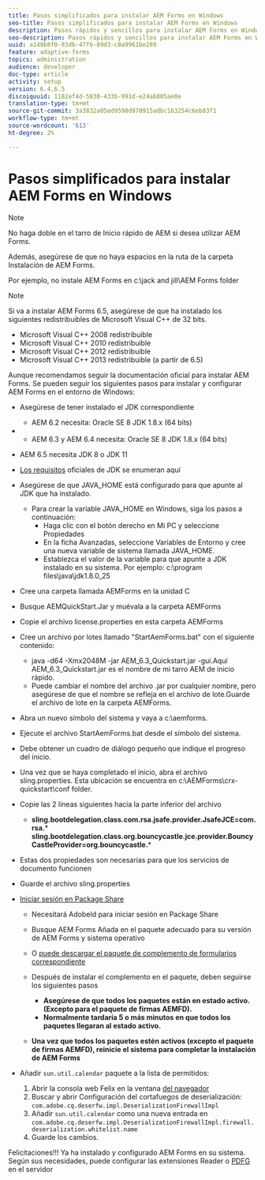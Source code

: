 ```yaml
---
title: Pasos simplificados para instalar AEM Forms en Windows
seo-title: Pasos simplificados para instalar AEM Forms en Windows
description: Pasos rápidos y sencillos para instalar AEM Forms en Windows
seo-description: Pasos rápidos y sencillos para instalar AEM Forms en Windows
uuid: a148b8f0-83db-47f6-89d3-c8a9961be289
feature: adaptive-forms
topics: administration
audience: developer
doc-type: article
activity: setup
version: 6.4,6.5
discoiquuid: 1182ef4d-5838-433b-991d-e24ab805ae0e
translation-type: tm+mt
source-git-commit: 3a3832a05ed9598d970915adbc163254c6eb83f1
workflow-type: tm+mt
source-wordcount: '613'
ht-degree: 2%

---
```



# Pasos simplificados para instalar AEM Forms en Windows

>[!NOTE]
>
>No haga doble en el tarro de Inicio rápido de AEM si desea utilizar AEM Forms.
>
>Además, asegúrese de que no haya espacios en la ruta de la carpeta Instalación de AEM Forms.
>
>Por ejemplo, no instale AEM Forms en c:\jack and jill\AEM Forms folder

>[!NOTE]
>
>Si va a instalar AEM Forms 6.5, asegúrese de que ha instalado los siguientes redistribuibles de Microsoft Visual C++ de 32 bits.
>
>* Microsoft Visual C++ 2008 redistribuible
>* Microsoft Visual C++ 2010 redistribuible
>* Microsoft Visual C++ 2012 redistribuible
>* Microsoft Visual C++ 2013 redistribuible (a partir de 6.5)


Aunque recomendamos seguir la documentación [](https://helpx.adobe.com/experience-manager/6-3/forms/using/installing-configuring-aem-forms-osgi.html) oficial para instalar AEM Forms. Se pueden seguir los siguientes pasos para instalar y configurar AEM Forms en el entorno de Windows:

* Asegúrese de tener instalado el JDK correspondiente
   * AEM 6.2 necesita: Oracle SE 8 JDK 1.8.x (64 bits)
* 
   * AEM 6.3 y AEM 6.4 necesita: Oracle SE 8 JDK 1.8.x (64 bits)
* AEM 6.5 necesita JDK 8 o JDK 11
* [Los requisitos](https://helpx.adobe.com/experience-manager/6-3/sites/deploying/using/technical-requirements.html) oficiales de JDK se enumeran aquí
* Asegúrese de que JAVA_HOME está configurado para que apunte al JDK que ha instalado.
   * Para crear la variable JAVA_HOME en Windows, siga los pasos a continuación:
      * Haga clic con el botón derecho en Mi PC y seleccione Propiedades
      * En la ficha Avanzadas, seleccione Variables de Entorno y cree una nueva variable de sistema llamada JAVA_HOME.
      * Establezca el valor de la variable para que apunte a JDK instalado en su sistema. Por ejemplo: c:\program files\java\jdk1.8.0_25

* Cree una carpeta llamada AEMForms en la unidad C
* Busque AEMQuickStart.Jar y muévala a la carpeta AEMForms
* Copie el archivo license.properties en esta carpeta AEMForms
* Cree un archivo por lotes llamado &quot;StartAemForms.bat&quot; con el siguiente contenido:
   * java -d64 -Xmx2048M -jar AEM_6.3_Quickstart.jar -gui.Aquí AEM_6.3_Quickstart.jar es el nombre de mi tarro AEM de inicio rápido.
   * Puede cambiar el nombre del archivo .jar por cualquier nombre, pero asegúrese de que el nombre se refleja en el archivo de lote.Guarde el archivo de lote en la carpeta AEMForms.

* Abra un nuevo símbolo del sistema y vaya a c:\aemforms.

* Ejecute el archivo StartAemForms.bat desde el símbolo del sistema.

* Debe obtener un cuadro de diálogo pequeño que indique el progreso del inicio.

* Una vez que se haya completado el inicio, abra el archivo sling.properties. Esta ubicación se encuentra en c:\AEMForms\crx-quickstart\conf folder.

* Copie las 2 líneas siguientes hacia la parte inferior del archivo
   * **sling.bootdelegation.class.com.rsa.jsafe.provider.JsafeJCE=com.rsa.*** **sling.bootdelegation.class.org.bouncycastle.jce.provider.BouncyCastleProvider=org.bouncycastle.***
* Estas dos propiedades son necesarias para que los servicios de documento funcionen
* Guarde el archivo sling.properties

* [Iniciar sesión en Package Share](http://localhost:4502/crx/packageshare/login.html)

   * Necesitará AdobeId para iniciar sesión en Package Share
   * Busque AEM Forms Añada en el paquete adecuado para su versión de AEM Forms y sistema operativo
   * O [puede descargar el paquete de complemento de formularios correspondiente](https://helpx.adobe.com/es/aem-forms/kb/aem-forms-releases.html)
   * Después de instalar el complemento en el paquete, deben seguirse los siguientes pasos

      * **Asegúrese de que todos los paquetes están en estado activo. (Excepto para el paquete de firmas AEMFD).**
      * **Normalmente tardaría 5 o más minutos en que todos los paquetes llegaran al estado activo.**
   * **Una vez que todos los paquetes estén activos (excepto el paquete de firmas AEMFD), reinicie el sistema para completar la instalación de AEM Forms**


* Añadir `sun.util.calendar` paquete a la lista de permitidos:

   1. Abrir la consola web Felix en la ventana [del navegador](http://localhost:4502/system/console/configMgr)
   2. Buscar y abrir Configuración del cortafuegos de deserialización: `com.adobe.cq.deserfw.impl.DeserializationFirewallImpl`
   3. Añadir `sun.util.calendar` como una nueva entrada en `com.adobe.cq.deserfw.impl.DeserializationFirewallImpl.firewall.deserialization.whitelist.name`
   4. Guarde los cambios.

Felicitaciones!!! Ya ha instalado y configurado AEM Forms en su sistema.
Según sus necesidades, puede configurar las extensiones [](https://helpx.adobe.com/experience-manager/6-3/forms/using/configuring-document-services.html) Reader o [ PDFG](https://helpx.adobe.com/experience-manager/6-3/forms/using/install-configure-pdf-generator.html) en el servidor
